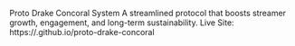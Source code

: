 Proto Drake Concoral System
A streamlined protocol that boosts streamer growth, engagement, and long-term sustainability.
Live Site: https://<username>.github.io/proto-drake-concoral
